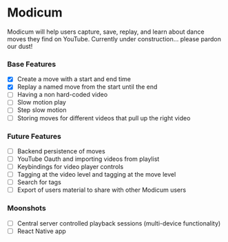 # Modicum
Modicum will help users capture, save, replay, and learn about dance moves they find on YouTube. Currently under construction... please pardon our dust!

### Base Features
- [x] Create a move with a start and end time
- [x] Replay a named move from the start until the end
- [ ] Having a non hard-coded video
- [ ] Slow motion play
- [ ] Step slow motion
- [ ] Storing moves for different videos that pull up the right video

### Future Features
- [ ] Backend persistence of moves
- [ ] YouTube Oauth and importing videos from playlist
- [ ] Keybindings for video player controls
- [ ] Tagging at the video level and tagging at the move level
- [ ] Search for tags
- [ ] Export of users material to share with other Modicum users

### Moonshots
- [ ] Central server controlled playback sessions (multi-device functionality)
- [ ] React Native app
